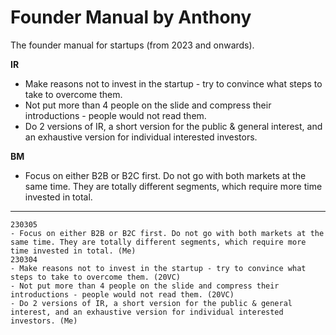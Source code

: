 # Founder Manual by Anthony
The founder manual for startups (from 2023 and onwards).

**IR**
- Make reasons not to invest in the startup - try to convince what steps to take to overcome them.
- Not put more than 4 people on the slide and compress their introductions - people would not read them.
- Do 2 versions of IR, a short version for the public & general interest, and an exhaustive version for individual interested investors.

**BM**
- Focus on either B2B or B2C first. Do not go with both markets at the same time. They are totally different segments, which require more time invested in total. 

---

```
230305
- Focus on either B2B or B2C first. Do not go with both markets at the same time. They are totally different segments, which require more time invested in total. (Me)
230304
- Make reasons not to invest in the startup - try to convince what steps to take to overcome them. (20VC)
- Not put more than 4 people on the slide and compress their introductions - people would not read them. (20VC)
- Do 2 versions of IR, a short version for the public & general interest, and an exhaustive version for individual interested investors. (Me)
```
